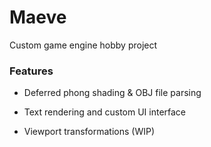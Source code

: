# Maeve
Custom game engine hobby project
### Features
* Deferred phong shading & OBJ file parsing

* Text rendering and custom UI interface

* Viewport transformations (WIP)
